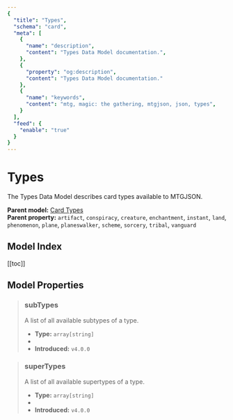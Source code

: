```yaml
---
{
  "title": "Types",
  "schema": "card",
  "meta": [
    {
      "name": "description",
      "content": "Types Data Model documentation.",
    },
    {
      "property": "og:description",
      "content": "Types Data Model documentation."
    },
    {
      "name": "keywords",
      "content": "mtg, magic: the gathering, mtgjson, json, types",
    }
  ],
  "feed": {
    "enable": "true"
  }
}
---
```


# Types

The Types Data Model describes card types available to MTGJSON.

**Parent model:** [Card Types](/data-models/card-types/)  
**Parent property:** `artifact`, `conspiracy`, `creature`, `enchantment`, `instant`, `land`, `phenomenon`, `plane`, `planeswalker`, `scheme`, `sorcery`, `tribal`, `vanguard`

## Model Index

<PropertyToggler/>

[[toc]]
## Model Properties

> ### subTypes  
> A list of all available subtypes of a type.  
>
> - **Type:** `array[string]`
> - <ExampleField type='subtypes'/>
> - **Introduced:** `v4.0.0`

> ### superTypes  
> A list of all available supertypes of a type.  
>
> - **Type:** `array[string]`
> - <ExampleField type='supertypes'/>
> - **Introduced:** `v4.0.0`
